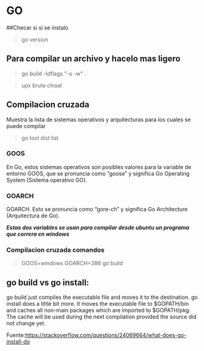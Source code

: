 # GO

##Checar si si se instalo

>go version

## Para compilar un archivo y hacelo mas ligero

> go build  -ldflags "-s -w" .

> upx brute chisel

## Compilacion cruzada

Muestra la lista de sistemas operativos y arquitecturas para los cuales se puede compilar

>go tool dist list


### GOOS

En Go, estos sistemas operativos son posibles valores para la variable de entorno GOOS, que se pronuncia como “goose” y significa Go Operating System (Sistema operativo GO).

### GOARCH

GOARCH. Esto se pronuncia como “gore-ch” y significa Go Architecture (Arquitectura de Go).

***Estas dos variables se usan para compilar desde ubuntu un programa que correra en windows***

### Compilacion cruzada comandos

> GOOS=windows GOARCH=386 go build


## go build vs go install:
go build just compiles the executable file and moves it to the destination. go install does a little bit more. It moves the executable file to $GOPATH/bin and caches all non-main packages which are imported to $GOPATH/pkg. The cache will be used during the next compilation provided the source did not change yet.

Fuente:https://stackoverflow.com/questions/24069664/what-does-go-install-do



